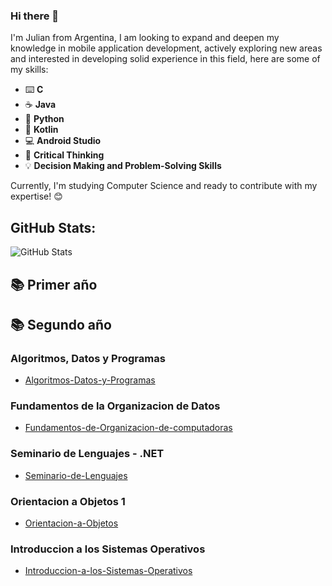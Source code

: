 ### Hi there 👋

 I'm Julian from Argentina, I am looking to expand and deepen my knowledge in mobile application development, actively exploring new areas and interested in developing solid experience in this field, here are some of my skills:

- ⌨️ **C**
- ☕️ **Java**
- 🐍 **Python**
- 🤖 **Kotlin**
- 💻 **Android Studio**
- 🧠 **Critical Thinking**
- 💡 **Decision Making and Problem-Solving Skills**

Currently, I'm studying Computer Science and ready to contribute with my expertise! 😊

## GitHub Stats:
![GitHub Stats](https://github-readme-stats.vercel.app/api?username=JulianSerio&show_icons=true&theme=radical)

## 📚 Primer año
## 📚 Segundo año
### Algoritmos, Datos y Programas
- [Algoritmos-Datos-y-Programas](https://github.com/JulianSerio/Algoritmos-y-Estructuras-de-Datos)
### Fundamentos de la Organizacion de Datos
- [Fundamentos-de-Organizacion-de-computadoras](https://github.com/JulianSerio/Fundamentos-de-la-Organizacion-de-Datos)
### Seminario de Lenguajes - .NET
- [Seminario-de-Lenguajes](https://github.com/JulianSerio/Seminario.NET)
### Orientacion a Objetos 1
- [Orientacion-a-Objetos](https://github.com/JulianSerio/Orientacion-a-Objetos-1)
### Introduccion a los Sistemas Operativos
- [Introduccion-a-los-Sistemas-Operativos](https://github.com/JulianSerio/Introduccion-a-SO)
